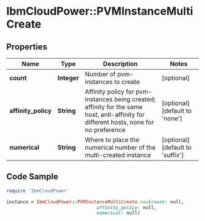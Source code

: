 # IbmCloudPower::PVMInstanceMultiCreate

## Properties

Name | Type | Description | Notes
------------ | ------------- | ------------- | -------------
**count** | **Integer** | Number of pvm-instances to create | [optional] 
**affinity_policy** | **String** | Affinity policy for pvm-instances being created; affinity for the same host, anti-affinity for different hosts, none for no preference | [optional] [default to &#39;none&#39;]
**numerical** | **String** | Where to place the numerical number of the multi-created instance | [optional] [default to &#39;suffix&#39;]

## Code Sample

```ruby
require 'IbmCloudPower'

instance = IbmCloudPower::PVMInstanceMultiCreate.new(count: null,
                                 affinity_policy: null,
                                 numerical: null)
```


